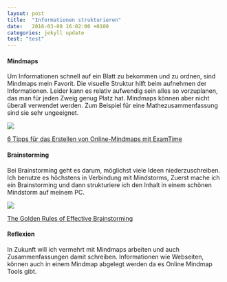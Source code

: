 ```yaml
---
layout: post
title:  "Informationen strukturieren"
date:   2016-03-08 16:02:00 +0100
categories: jekyll update
test: "test"
---
```

#### Mindmaps
Um Informationen schnell auf ein Blatt zu bekommen und zu ordnen, sind Mindmaps mein Favorit. Die visuelle Struktur hilft beim aufnehmen der Informationen. Leider kann es relativ aufwendig sein alles so vorzuplanen, das man für jeden Zweig genug Platz hat. Mindmaps können aber nicht überall verwendet werden. Zum Beispiel für eine Mathezusammenfassung sind sie sehr ungeeignet.

<div class="thumbnail">
	<img src="https://infode.examtime.com/files/2012/11/Tipps-zum-Erstellen-von-Mindmaps.png" class="img-responsive">
	<p class="text-center">
		<a href="https://www.examtime.com/de/blog/6-tipps-fur-das-erstellen-von-online-mindmaps-mit-examtime/">
			6 Tipps für das Erstellen von Online-Mindmaps mit ExamTime
		</a>
	</p>
</div>

#### Brainstorming
Bei Brainstorming geht es darum, möglichst viele Ideen niederzuschreiben. Ich benutze es höchstens in Verbindung mit Mindstorms, Zuerst mache ich ein Brainstorming und dann strukturiere ich den Inhalt in einem schönen Mindstorm auf meinem PC.
<div class="thumbnail">
	<img src="http://goalsandachievements.com/wp-content/uploads/2013/12/brainstorming-design-engine.png" class="img-responsive">
	<p class="text-center">
		<a href="http://goalsandachievements.com/career/leadership-creativity-the-golden-rules-of-effective-brainstorming/">
			The Golden Rules of Effective Brainstorming
		</a>
	</p>
</div>

#### Reflexion
In Zukunft will ich vermehrt mit Mindmaps arbeiten und auch Zusammenfassungen damit schreiben. Informationen wie Webseiten, können auch in einem Mindmap abgelegt werden da es Online Mindmap Tools gibt.